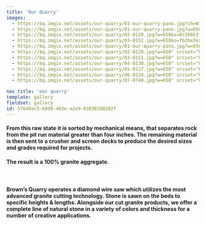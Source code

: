 ```yaml
---
title: 'Our Quarry'
images:
  - https://bq.imgix.net/assets/our-quarry/01-our-quarry-pano.jpg?ch=Width&DPR&w=400&dpr=2
  - https://bq.imgix.net/assets/our-quarry/01-our-quarry-pano.jpg?w=650&s=dde5ca215e60b6b1af70d786ea1e2a40" srcset="https://bq.imgix.net/assets/our-quarry/01-our-quarry-pano.jpg?w=650&1x=null&s=2bc94d783eb20ac30fec5825f654ae84, https://bq.imgix.net/assets/our-quarry/01-our-quarry-pano.jpg?w=650&fit=max&q=40&dpr=2&2x=null&s=cd1c23120d3e08391e82cf76ac57b384, https://bq.imgix.net/assets/our-quarry/01-our-quarry-pano.jpg?w=650&fit=max&q=20&dpr=3&3x=null&s=d87bc1a2c150021f278a2fb69b6ff2df
  - https://bq.imgix.net/assets/our-quarry/02-0129.jpg?w=650&s=8c366b3f5697722b01f98948a278b4e2" srcset="https://bq.imgix.net/assets/our-quarry/02-0129.jpg?w=650&1x=null&s=6324ba3d000309d82469e0d1f41d50ac, https://bq.imgix.net/assets/our-quarry/02-0129.jpg?w=650&fit=max&q=40&dpr=2&2x=null&s=10867f7348d0b9aa6acf75ae2f0e49c0, https://bq.imgix.net/assets/our-quarry/02-0129.jpg?w=650&fit=max&q=20&dpr=3&3x=null&s=e661282c57a141f30024b7fbe74ffebd
  - https://bq.imgix.net/assets/our-quarry/03-0151.jpg?w=650&s=fb2be3ea59479c643e9407dd4aa00b4c" srcset="https://bq.imgix.net/assets/our-quarry/03-0151.jpg?w=650&1x=null&s=3d83a8566f5ba76e2dab54e1f81b44ac, https://bq.imgix.net/assets/our-quarry/03-0151.jpg?w=650&fit=max&q=40&dpr=2&2x=null&s=8e0c36b924114403355bd2fdedd8b85c, https://bq.imgix.net/assets/our-quarry/03-0151.jpg?w=650&fit=max&q=20&dpr=3&3x=null&s=4eb2b6435e8665680e64f8235a171645
  - https://bq.imgix.net/assets/our-quarry/01-our-quarry-pano.jpg?w=650" srcset="https://bq.imgix.net/assets/our-quarry/01-our-quarry-pano.jpg?w=650 1x,https://bq.imgix.net/assets/our-quarry/01-our-quarry-pano.jpg?w=650&fit=max&q=40&dpr=2 2x,https://bq.imgix.net/assets/our-quarry/01-our-quarry-pano.jpg?w=650&fit=max&q=20&dpr=3 3x
  - https://bq.imgix.net/assets/our-quarry/02-0129.jpg?w=650" srcset="https://bq.imgix.net/assets/our-quarry/02-0129.jpg?w=650 1x,https://bq.imgix.net/assets/our-quarry/02-0129.jpg?w=650&fit=max&q=40&dpr=2 2x,https://bq.imgix.net/assets/our-quarry/02-0129.jpg?w=650&fit=max&q=20&dpr=3 3x
  - https://bq.imgix.net/assets/our-quarry/03-0151.jpg?w=650" srcset="https://bq.imgix.net/assets/our-quarry/03-0151.jpg?w=650 1x,https://bq.imgix.net/assets/our-quarry/03-0151.jpg?w=650&fit=max&q=40&dpr=2 2x,https://bq.imgix.net/assets/our-quarry/03-0151.jpg?w=650&fit=max&q=20&dpr=3 3x
  - https://bq.imgix.net/assets/our-quarry/04-0130.jpg?w=650" srcset="https://bq.imgix.net/assets/our-quarry/04-0130.jpg?w=650 1x,https://bq.imgix.net/assets/our-quarry/04-0130.jpg?w=650&fit=max&q=40&dpr=2 2x,https://bq.imgix.net/assets/our-quarry/04-0130.jpg?w=650&fit=max&q=20&dpr=3 3x
  - https://bq.imgix.net/assets/our-quarry/05-0127.jpg?w=650" srcset="https://bq.imgix.net/assets/our-quarry/05-0127.jpg?w=650 1x,https://bq.imgix.net/assets/our-quarry/05-0127.jpg?w=650&fit=max&q=40&dpr=2 2x,https://bq.imgix.net/assets/our-quarry/05-0127.jpg?w=650&fit=max&q=20&dpr=3 3x
  - https://bq.imgix.net/assets/our-quarry/06-0124.jpg?w=650" srcset="https://bq.imgix.net/assets/our-quarry/06-0124.jpg?w=650 1x,https://bq.imgix.net/assets/our-quarry/06-0124.jpg?w=650&fit=max&q=40&dpr=2 2x,https://bq.imgix.net/assets/our-quarry/06-0124.jpg?w=650&fit=max&q=20&dpr=3 3x
  - https://bq.imgix.net/assets/our-quarry/07-0749.jpg?w=650" srcset="https://bq.imgix.net/assets/our-quarry/07-0749.jpg?w=650 1x,https://bq.imgix.net/assets/our-quarry/07-0749.jpg?w=650&fit=max&q=40&dpr=2 2x,https://bq.imgix.net/assets/our-quarry/07-0749.jpg?w=650&fit=max&q=20&dpr=3 3x

nav_title: 'our quarry'
template: gallery
fieldset: gallery
id: 57649ac5-6899-403e-a2e9-83836580202f
---
```

<h4> From this raw state it is sorted by mechanical means, that separates rock from the pit run material greater than four inches. The remaining material is then sent to a crusher and screen decks to produce the desired sizes and grades required for projects.</h4>
<h4>The result is a 100% granite aggregate.</h4>
<p>
<!--<img src="assets/misc/saw-00240.jpg" class="oversized captioned"  data-action="zoom">-->
</p>
</br>
<h4>Brown&#8217;s Quarry operates a diamond wire saw which utilizes the most advanced granite cutting technology. Stone is sawn on the beds to specific heights &amp; lengths. Alongside our cut granite products, we offer a complete line of natural stone in a variety of colors and thickness for a number of creative applications.</h4>
